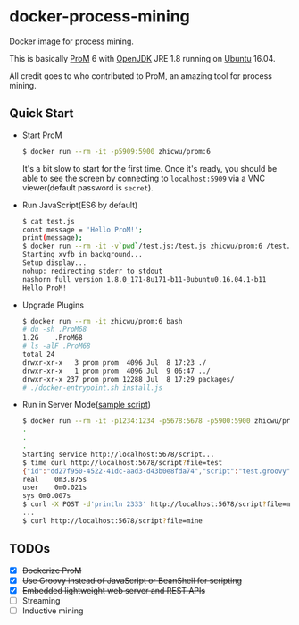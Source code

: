 # docker-process-mining
Docker image for process mining.

This is basically [ProM](http://www.promtools.org) 6 with [OpenJDK](http://openjdk.java.net/) JRE 1.8 running on [Ubuntu](https://www.ubuntu.com/) 16.04.

All credit goes to who contributed to ProM, an amazing tool for process mining.

## Quick Start

* Start ProM
    ```bash
    $ docker run --rm -it -p5909:5900 zhicwu/prom:6
    ```
    It's a bit slow to start for the first time. Once it's ready, you should be able to see the screen by connecting to `localhost:5909` via a VNC viewer(default password is `secret`).

* Run JavaScript(ES6 by default)
    ```bash
    $ cat test.js
    const message = 'Hello ProM!';
    print(message);
    $ docker run --rm -it -v`pwd`/test.js:/test.js zhicwu/prom:6 /test.js
    Starting xvfb in background...
    Setup display...
    nohup: redirecting stderr to stdout
    nashorn full version 1.8.0_171-8u171-b11-0ubuntu0.16.04.1-b11
    Hello ProM!
    ```

* Upgrade Plugins
    ```bash
    $ docker run --rm -it zhicwu/prom:6 bash
    # du -sh .ProM68
    1.2G	.ProM68
    # ls -alF .ProM68
    total 24
    drwxr-xr-x   3 prom prom  4096 Jul  8 17:23 ./
    drwxr-xr-x   1 prom prom  4096 Jul  9 06:47 ../
    drwxr-xr-x 237 prom prom 12288 Jul  8 17:29 packages/
    # ./docker-entrypoint.sh install.js
    ```

* Run in Server Mode([sample script](/prom6-server/content/scripts/test.groovy))
    ```bash
    $ docker run --rm -it -p1234:1234 -p5678:5678 -p5900:5900 zhicwu/prom-server:6
    .
    .
    .
    Starting service http://localhost:5678/script...
    $ time curl http://localhost:5678/script?file=test
    {"id":"dd27f950-4522-41dc-aad3-d43b0e8fda74","script":"test.groovy","result":2333}
    real	0m3.875s
    user	0m0.021s
    sys	0m0.007s
    $ curl -X POST -d'println 2333' http://localhost:5678/script?file=mine
    ...
    $ curl http://localhost:5678/script?file=mine
    ```

## TODOs

- [x] ~~Dockerize ProM~~
- [x] ~~Use Groovy instead of JavaScript or BeanShell for scripting~~
- [x] ~~Embedded lightweight web server and REST APIs~~
- [ ] Streaming
- [ ] Inductive mining